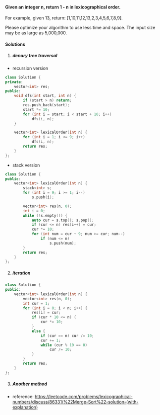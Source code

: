 #### Given an integer n, return 1 - n in lexicographical order.

For example, given 13, return: [1,10,11,12,13,2,3,4,5,6,7,8,9].

Please optimize your algorithm to use less time and space. The input size may be as large as 5,000,000.

#### Solutions

1. ##### denary tree traversal

- recursion version

```cpp
class Solution {
private:
    vector<int> res;
public:
    void dfs(int start, int n) {
        if (start > n) return;
        res.push_back(start);
        start *= 10;
        for (int i = start; i < start + 10; i++)
            dfs(i, n);
    }

    vector<int> lexicalOrder(int n) {
        for (int i = 1; i <= 9; i++)
            dfs(i, n);
        return res;
    }
};
```

- stack version

```cpp
class Solution {
public:
    vector<int> lexicalOrder(int n) {
        stack<int> s;
        for (int i = 9; i >= 1; i--)
            s.push(i);

        vector<int> res(n, 0);
        int i = 0;
        while (!s.empty()) {
            auto cur = s.top(); s.pop();
            if (cur <= n) res[i++] = cur;
            cur *= 10;
            for (int num = cur + 9; num >= cur; num--)
                if (num <= n)
                    s.push(num);
        }
        return res;
    }
};
```


2. ##### iteration

```cpp
class Solution {
public:
    vector<int> lexicalOrder(int n) {
        vector<int> res(n, 0);
        int cur = 1;
        for (int i = 0; i < n; i++) {
            res[i] = cur;
            if (cur * 10 <= n) {
                cur *= 10;
            }
            else {
                if (cur == n) cur /= 10;
                cur += 1;
                while (cur % 10 == 0)
                    cur /= 10;
            }
        }
        return res;
    }
};
```

3. ##### Another method

- reference: https://leetcode.com/problems/lexicographical-numbers/discuss/86331/%22Merge-Sort%22-solution-(with-explanation)